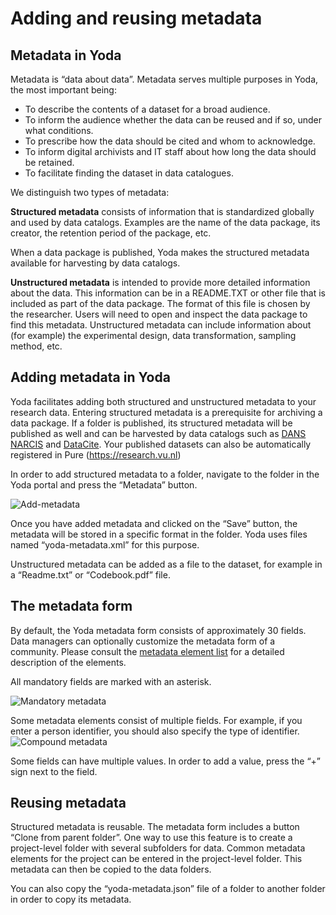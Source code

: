 # Adding and reusing metadata

## Metadata in Yoda

Metadata is &ldquo;data about data&rdquo;. Metadata serves multiple purposes in Yoda, the most important being:

- To describe the contents of a dataset for a broad audience.
- To inform the audience whether the data can be reused and if so, under what conditions.
- To prescribe how the data should be cited and whom to acknowledge.
- To inform digital archivists and IT staff about how long the data should be retained.
- To facilitate finding the dataset in data catalogues.

We distinguish two types of metadata:

**Structured metadata** consists of information that is standardized globally and used by data catalogs.
Examples are the name of the data package, its creator, the retention period of the package, etc.

When a data package is published, Yoda makes the structured metadata available for harvesting by data catalogs.

**Unstructured metadata** is intended to provide more detailed information about the data. This information can be in a 
README.TXT or other file that is included as part of the data package. The format of this file is chosen by the
researcher. Users will need to open and inspect the data package to find this metadata. Unstructured metadata can 
include information about (for example) the experimental design, data transformation, sampling method, etc.

## Adding metadata in Yoda

Yoda facilitates adding both structured and unstructured metadata to your research data. Entering structured metadata 
is a prerequisite for archiving a data package. If a folder is published, its structured metadata will be published as well
and can be harvested by data catalogs such as
[DANS NARCIS](https://www.narcis.nl/?Language=nl    ) and [DataCite](https://search.datacite.org/). Your published 
datasets can also be automatically registered in Pure (https://research.vu.nl)

In order to add structured metadata to a folder, navigate to the folder in the Yoda portal and press the 
&ldquo;Metadata&rdquo; button.

![Add-metadata](add-metadata.png)

Once you have added metadata and clicked on the &ldquo;Save&rdquo; button, the metadata will be stored in a specific 
format in the folder. Yoda uses files named &ldquo;yoda-metadata.xml&rdquo; for this purpose.

Unstructured metadata can be added as a file to the dataset, for example in a &ldquo;Readme.txt&rdquo; or 
&ldquo;Codebook.pdf&rdquo; file.

## The metadata form

By default, the Yoda metadata form consists of approximately 30 fields. Data managers can optionally customize the 
metadata form of a community.
Please consult the [metadata element list](metadata-details.html) for a detailed description of the elements.

All mandatory fields are marked with an asterisk.

![Mandatory metadata](mandatory-metadata.png)

Some metadata elements consist of multiple fields. For example, if you enter a person identifier, you should also 
specify the type of identifier.
![Compound metadata](compound-metadata.png)

Some fields can have multiple values. In order to add a value, press the &ldquo;+&rdquo; sign next to the field.

## Reusing metadata

Structured metadata is reusable. The metadata form includes a button &ldquo;Clone from parent folder&rdquo;. One way to 
use this feature is to create a project-level folder with several subfolders for data. Common metadata elements for the 
project can be entered in the project-level folder. This metadata can then be copied to the data folders.

You can also copy the &ldquo;yoda-metadata.json&rdquo; file of a folder to another folder in order to copy its metadata.
